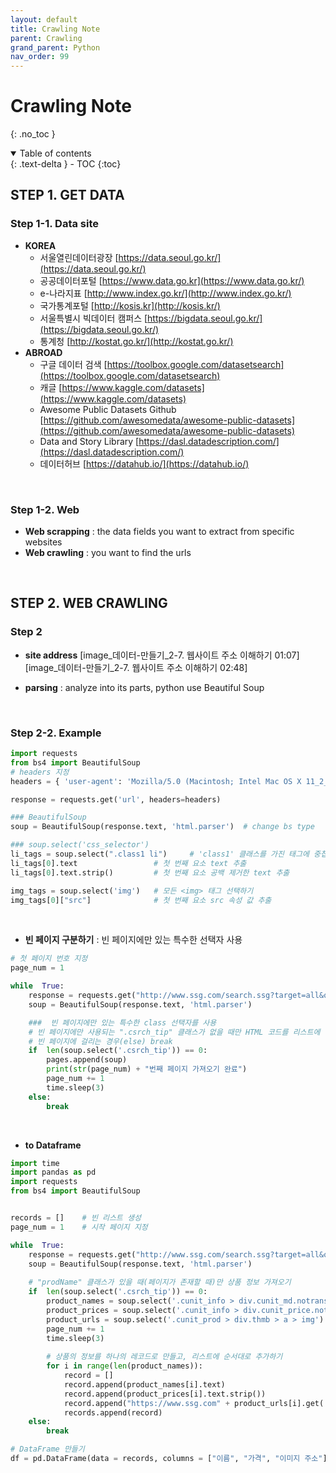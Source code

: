 ```yaml
---
layout: default
title: Crawling Note
parent: Crawling
grand_parent: Python
nav_order: 99
---
```


# Crawling Note
{: .no_toc }

<details open markdown="block">
  <summary>
    Table of contents
  </summary>
  {: .text-delta }
- TOC
{:toc}
</details>

<!------------------------------------ STEP ------------------------------------>

## STEP 1. GET DATA
### Step 1-1. Data site
* **KOREA**
	* 서울열린데이터광장 [https://data.seoul.go.kr/](https://data.seoul.go.kr/)
	* 공공데이터포털 [https://www.data.go.kr](https://www.data.go.kr/)
	* e-나라지표 [http://www.index.go.kr/](http://www.index.go.kr/)
	* 국가통계포털 [http://kosis.kr](http://kosis.kr/)
	* 서울특별시 빅데이터 캠퍼스 [https://bigdata.seoul.go.kr/](https://bigdata.seoul.go.kr/)
	* 통계청 [http://kostat.go.kr/](http://kostat.go.kr/)
* **ABROAD**
	* 구글 데이터 검색 [https://toolbox.google.com/datasetsearch](https://toolbox.google.com/datasetsearch)
	* 캐글 [https://www.kaggle.com/datasets](https://www.kaggle.com/datasets)
	* Awesome Public Datasets Github [https://github.com/awesomedata/awesome-public-datasets](https://github.com/awesomedata/awesome-public-datasets)
	* Data and Story Library [https://dasl.datadescription.com/](https://dasl.datadescription.com/)
	* 데이터허브 [https://datahub.io/](https://datahub.io/)

<br>

### Step 1-2. Web
* **Web scrapping** : the data fields you want to extract from specific websites
* **Web crawling** : you want to find the urls

<br>

## STEP 2. WEB CRAWLING

### Step 2
* **site address**
[image_데이터-만들기_2-7. 웹사이트 주소 이해하기 01:07]
[image_데이터-만들기_2-7. 웹사이트 주소 이해하기 02:48]

* **parsing** : analyze into its parts, python use Beautiful Soup

<br>

### Step 2-2. Example
```python
import requests
from bs4 import BeautifulSoup
# headers 지정 
headers = { 'user-agent': 'Mozilla/5.0 (Macintosh; Intel Mac OS X 11_2_3) AppleWebKit/537.36 (KHTML, like Gecko) Chrome/89.0.4389.114 Safari/537.36', }

response = requests.get('url', headers=headers)

### BeautifulSoup
soup = BeautifulSoup(response.text, 'html.parser')	# change bs type

### soup.select('css_selector')
li_tags = soup.select(".class1 li") 	# 'class1' 클래스를 가진 태그에 중첩된 모든 <li> 태그 선택
li_tags[0].text	 				# 첫 번째 요소 text 추출  
li_tags[0].text.strip()			# 첫 번째 요소 공백 제거한 text 추출

img_tags = soup.select('img') 	# 모든 <img> 태그 선택하기 
img_tags[0]["src"]				# 첫 번째 요소 src 속성 값 추출
```
<br>

* **빈 페이지 구분하기**  : 빈 페이지에만 있는 특수한 선택자 사용
```python
# 첫 페이지 번호 지정 
page_num = 1  

while  True: 
	response = requests.get("http://www.ssg.com/search.ssg?target=all&query=nintendo&page=" + str(page_num), headers=headers)
	soup = BeautifulSoup(response.text, 'html.parser') 

	###  빈 페이지에만 있는 특수한 class 선택자를 사용
	# 빈 페이지에만 사용되는 ".csrch_tip" 클래스가 없을 때만 HTML 코드를 리스트에 담기  
	# 빈 페이지에 걸리는 경우(else) break
	if  len(soup.select('.csrch_tip')) == 0: 
		pages.append(soup) 
		print(str(page_num) + "번째 페이지 가져오기 완료") 
		page_num += 1 
		time.sleep(3) 
	else: 
		break
```

<br>

* **to Dataframe**

```python
import time 
import pandas as pd 
import requests 
from bs4 import BeautifulSoup 


records = [] 	# 빈 리스트 생성 
page_num = 1 	# 시작 페이지 지정 

while  True: 
	response = requests.get("http://www.ssg.com/search.ssg?target=all&query=nintendo&page=" + str(page_num)) 
	soup = BeautifulSoup(response.text, 'html.parser') 
	
	# "prodName" 클래스가 있을 때(페이지가 존재할 때)만 상품 정보 가져오기  
	if  len(soup.select('.csrch_tip')) == 0: 
		product_names = soup.select('.cunit_info > div.cunit_md.notranslate > div > a > em.tx_ko') 
		product_prices = soup.select('.cunit_info > div.cunit_price.notranslate > div.opt_price > em') 
		product_urls = soup.select('.cunit_prod > div.thmb > a > img') 
		page_num += 1 
		time.sleep(3) 
		
		# 상품의 정보를 하나의 레코드로 만들고, 리스트에 순서대로 추가하기  
		for i in range(len(product_names)):
			record = [] 
			record.append(product_names[i].text) 		
			record.append(product_prices[i].text.strip()) 
			record.append("https://www.ssg.com" + product_urls[i].get('src'))
			records.append(record) 
	else: 
		break  

# DataFrame 만들기 
df = pd.DataFrame(data = records, columns = ["이름", "가격", "이미지 주소"]) 
``` 
